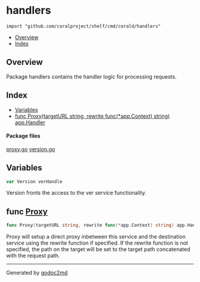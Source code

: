 

# handlers
`import "github.com/coralproject/shelf/cmd/corald/handlers"`

* [Overview](#pkg-overview)
* [Index](#pkg-index)

## <a name="pkg-overview">Overview</a>
Package handlers contains the handler logic for processing requests.




## <a name="pkg-index">Index</a>
* [Variables](#pkg-variables)
* [func Proxy(targetURL string, rewrite func(*app.Context) string) app.Handler](#Proxy)


#### <a name="pkg-files">Package files</a>
[proxy.go](/src/github.com/coralproject/shelf/cmd/corald/handlers/proxy.go) [version.go](/src/github.com/coralproject/shelf/cmd/corald/handlers/version.go) 



## <a name="pkg-variables">Variables</a>
``` go
var Version verHandle
```
Version fronts the access to the ver service functionality.



## <a name="Proxy">func</a> [Proxy](/src/target/proxy.go?s=386:461#L2)
``` go
func Proxy(targetURL string, rewrite func(*app.Context) string) app.Handler
```
Proxy will setup a direct proxy inbetween this service and the destination
service using the rewrite function if specified. If the rewrite function is
not specified, the path on the target will be set to the target path
concatenated with the request path.








- - -
Generated by [godoc2md](http://godoc.org/github.com/davecheney/godoc2md)
